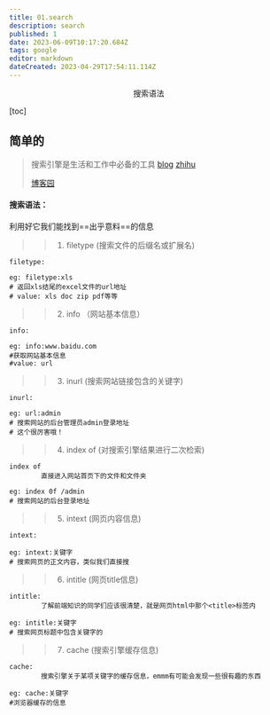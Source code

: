 ```yaml
---
title: 01.search
description: search
published: 1
date: 2023-06-09T10:17:20.684Z
tags: google
editor: markdown
dateCreated: 2023-04-29T17:54:11.114Z
---
```


<center>搜索语法</center>

[toc]



## 简单的

> 搜索引擎是生活和工作中必备的工具 [blog](https://zhuanlan.zhihu.com/p/136076792) [zhihu](https://zhuanlan.zhihu.com/p/136076792)
>
> [博客园](https://www.cnblogs.com/langtianya/p/4513408.html)

#### 搜索语法：

利用好它我们能找到==出乎意料==的信息



> > 1. filetype (搜索文件的后缀名或扩展名)

```url
filetype:

eg: filetype:xls
# 返回xls结尾的excel文件的url地址
# value: xls doc zip pdf等等
```



> > 2. info （网站基本信息）

```url
info:

eg: info:www.baidu.com
#获取网站基本信息
#value: url
```



> > 3. inurl (搜索网站链接包含的关键字)

```url
inurl:

eg: url:admin
# 搜索网站的后台管理员admin登录地址
# 这个很厉害哦！
```



> > 4. index of (对搜索引擎结果进行二次检索)

```url
index of
		直接进入网站首页下的文件和文件夹
		
eg: index 0f /admin
# 搜索网站的后台登录地址
```



> > 5. intext (网页内容信息)

```
intext:

eg: intext:关键字
# 搜索网页的正文内容，类似我们直接搜
```



> > 6. intitle (网页title信息)

```url
intitle:
		了解前端知识的同学们应该很清楚，就是网页html中那个<title>标签内
		
eg: intitle:关键字
# 搜索网页标题中包含关键字的
```



> > 7. cache (搜索引擎缓存信息)

```url
cache:
		搜索引擎关于某项关键字的缓存信息，emmm有可能会发现一些很有趣的东西

eg: cache:关键字
#浏览器缓存的信息
```













